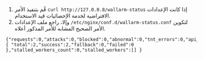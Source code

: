 1. قُم بتنفيذ الأمر `curl http://127.0.0.8/wallarm-status` إذا كانت الإعدادات الافتراضية لخدمة الإحصائيات قيد الاستخدام.
2. وإلا، راجع ملف الإعدادات `/etc/nginx/conf.d/wallarm-status.conf` لتكوين الأمر الصحيح المشابه للأمر المذكور أعلاه.

```
{"requests":0,"attacks":0,"blocked":0,"abnormal":0,"tnt_errors":0,"api_errors":0,"requests_lost":0,"segfaults":0,"memfaults":0,"softmemfaults":0,"time_detect":0,"db_id":46,"custom_ruleset_id":4,"proton_instances": { "total":2,"success":2,"fallback":0,"failed":0 },"stalled_workers_count":0,"stalled_workers":[] }
```